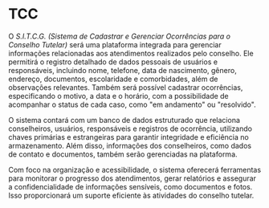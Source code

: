 # TCC

O *S.I.T.C.G. (Sistema de Cadastrar e Gerenciar Ocorrências para o Conselho Tutelar)* será uma plataforma integrada para gerenciar informações relacionadas aos atendimentos realizados pelo conselho. Ele permitirá o registro detalhado de dados pessoais de usuários e responsáveis, incluindo nome, telefone, data de nascimento, gênero, endereço, documentos, escolaridade e comorbidades, além de observações relevantes. Também será possível cadastrar ocorrências, especificando o motivo, a data e o horário, com a possibilidade de acompanhar o status de cada caso, como "em andamento" ou "resolvido".

O sistema contará com um banco de dados estruturado que relaciona conselheiros, usuários, responsáveis e registros de ocorrência, utilizando chaves primárias e estrangeiras para garantir integridade e eficiência no armazenamento. Além disso, informações dos conselheiros, como dados de contato e documentos, também serão gerenciadas na plataforma.

Com foco na organização e acessibilidade, o sistema oferecerá ferramentas para monitorar o progresso dos atendimentos, gerar relatórios e assegurar a confidencialidade de informações sensíveis, como documentos e fotos. Isso proporcionará um suporte eficiente às atividades do conselho tutelar.
